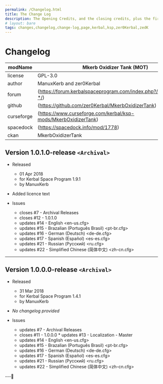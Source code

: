 ```yaml
---
permalink: /Changelog.html
title: The Change Log
description: The Opening Credits, and the closing credits, plus the first of two (or is three) end credit scenes
# layout: bare
tags: changes,changelog,change-log,page,kerbal,ksp,zer0Kerbal,zedK
---
```

<!-- hdr-changelog.md v1.0.0.1
Mkerb Oxidizer Tank (MOT)
created: 13 May 2022
updated: 05 Nov 2022
CC BY-ND 4.0 by zer0Kerbal -->  
# Changelog  
  
| modName    | Mkerb Oxidizer Tank (MOT)                                         |
| ---------- | ----------------------------------------------------------------- |
| license    | GPL-3.0                                                           |
| author     | ManuxKerb and zer0Kerbal                                          |
| forum      | (https://forum.kerbalspaceprogram.com/index.php?/topic/215723-*/) |
| github     | (https://github.com/zer0Kerbal/MkerbOxidizerTank)                 |
| curseforge | (https://www.curseforge.com/kerbal/ksp-mods/MkerbOxidizerTank)    |
| spacedock  | (https://spacedock.info/mod/1778)                                 |
| ckan       | MkerbOxidizerTank                                                 |

## Version 1.0.1.0-release `<Archival>`

* Released
  * 01 Apr 2018
  * for Kerbal Space Program 1.9.1
  * by ManuxKerb

* Added licence text

* Issues
  * closes #7 - Archival Releases
  * closes #12 - 1.0.1.0
  * updates #14 - English <en-us.cfg>
  * updates #15 - Brazalian (Português Brasil) <pt-br.cfg>
  * updates #16 - German (Deutsch) <de-de.cfg>
  * updates #17 - Spanish (Español) <es-es.cfg>
  * updates #21 - Russian (Русский) <ru.cfg>
  * updates #22 - Simplified Chinese (简体中文) <zh-cn.cfg>

---

## Version 1.0.0.0-release `<Archival>`

* Released
  * 31 Mar 2018
  * for Kerbal Space Program 1.4.1
  * by ManuxKerb

* *No changelog provided*

* Issues
  * updates #7 - Archival Releases
  * closes #11 - 1.0.0.0  * updates #13 - Localization - Master
  * updates #14 - English <en-us.cfg>
  * updates #15 - Brazalian (Português Brasil) <pt-br.cfg>
  * updates #16 - German (Deutsch) <de-de.cfg>
  * updates #17 - Spanish (Español) <es-es.cfg>
  * updates #21 - Russian (Русский) <ru.cfg>
  * updates #22 - Simplified Chinese (简体中文) <zh-cn.cfg>

---